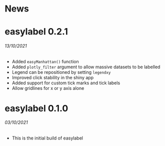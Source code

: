 News
=====

# easylabel 0.2.1
###### 13/10/2021

* Added `easyManhattan()` function
* Added `plotly_filter` argument to allow massive datasets to be labelled
* Legend can be repositioned by setting `legendxy`
* Improved click stability in the shiny app
* Added support for custom tick marks and tick labels
* Allow gridlines for x or y axis alone

# easylabel 0.1.0
###### 03/10/2021

* This is the initial build of easylabel